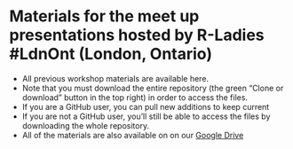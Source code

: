 # Materials for the meet up presentations hosted by R-Ladies #LdnOnt (London, Ontario)

- All previous workshop materials are available here.
- Note that you must download the entire repository (the green “Clone or download” button in the top right) in order to access the files.
- If you are a GitHub user, you can pull new additions to keep current
- If you are not a GitHub user, you’ll still be able to access the files by downloading the whole repository.
- All of the materials are also available on on our [Google Drive](https://drive.google.com/drive/folders/0BzCQiZLG7vQmVm9ISndsRzllbTA?usp=sharing)
